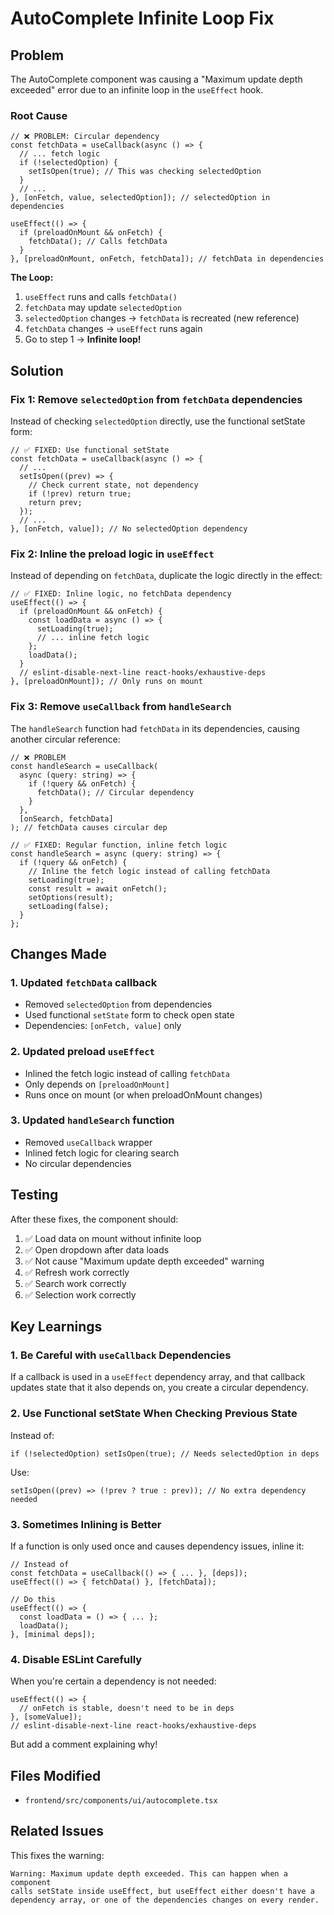 # AutoComplete Infinite Loop Fix

## Problem

The AutoComplete component was causing a "Maximum update depth exceeded" error due to an infinite loop in the `useEffect` hook.

### Root Cause

```tsx
// ❌ PROBLEM: Circular dependency
const fetchData = useCallback(async () => {
  // ... fetch logic
  if (!selectedOption) {
    setIsOpen(true); // This was checking selectedOption
  }
  // ...
}, [onFetch, value, selectedOption]); // selectedOption in dependencies

useEffect(() => {
  if (preloadOnMount && onFetch) {
    fetchData(); // Calls fetchData
  }
}, [preloadOnMount, onFetch, fetchData]); // fetchData in dependencies
```

**The Loop:**

1. `useEffect` runs and calls `fetchData()`
2. `fetchData` may update `selectedOption`
3. `selectedOption` changes → `fetchData` is recreated (new reference)
4. `fetchData` changes → `useEffect` runs again
5. Go to step 1 → **Infinite loop!**

## Solution

### Fix 1: Remove `selectedOption` from `fetchData` dependencies

Instead of checking `selectedOption` directly, use the functional setState form:

```tsx
// ✅ FIXED: Use functional setState
const fetchData = useCallback(async () => {
  // ...
  setIsOpen((prev) => {
    // Check current state, not dependency
    if (!prev) return true;
    return prev;
  });
  // ...
}, [onFetch, value]); // No selectedOption dependency
```

### Fix 2: Inline the preload logic in `useEffect`

Instead of depending on `fetchData`, duplicate the logic directly in the effect:

```tsx
// ✅ FIXED: Inline logic, no fetchData dependency
useEffect(() => {
  if (preloadOnMount && onFetch) {
    const loadData = async () => {
      setLoading(true);
      // ... inline fetch logic
    };
    loadData();
  }
  // eslint-disable-next-line react-hooks/exhaustive-deps
}, [preloadOnMount]); // Only runs on mount
```

### Fix 3: Remove `useCallback` from `handleSearch`

The `handleSearch` function had `fetchData` in its dependencies, causing another circular reference:

```tsx
// ❌ PROBLEM
const handleSearch = useCallback(
  async (query: string) => {
    if (!query && onFetch) {
      fetchData(); // Circular dependency
    }
  },
  [onSearch, fetchData]
); // fetchData causes circular dep

// ✅ FIXED: Regular function, inline fetch logic
const handleSearch = async (query: string) => {
  if (!query && onFetch) {
    // Inline the fetch logic instead of calling fetchData
    setLoading(true);
    const result = await onFetch();
    setOptions(result);
    setLoading(false);
  }
};
```

## Changes Made

### 1. Updated `fetchData` callback

- Removed `selectedOption` from dependencies
- Used functional `setState` form to check open state
- Dependencies: `[onFetch, value]` only

### 2. Updated preload `useEffect`

- Inlined the fetch logic instead of calling `fetchData`
- Only depends on `[preloadOnMount]`
- Runs once on mount (or when preloadOnMount changes)

### 3. Updated `handleSearch` function

- Removed `useCallback` wrapper
- Inlined fetch logic for clearing search
- No circular dependencies

## Testing

After these fixes, the component should:

1. ✅ Load data on mount without infinite loop
2. ✅ Open dropdown after data loads
3. ✅ Not cause "Maximum update depth exceeded" warning
4. ✅ Refresh work correctly
5. ✅ Search work correctly
6. ✅ Selection work correctly

## Key Learnings

### 1. Be Careful with `useCallback` Dependencies

If a callback is used in a `useEffect` dependency array, and that callback updates state that it also depends on, you create a circular dependency.

### 2. Use Functional setState When Checking Previous State

Instead of:

```tsx
if (!selectedOption) setIsOpen(true); // Needs selectedOption in deps
```

Use:

```tsx
setIsOpen((prev) => (!prev ? true : prev)); // No extra dependency needed
```

### 3. Sometimes Inlining is Better

If a function is only used once and causes dependency issues, inline it:

```tsx
// Instead of
const fetchData = useCallback(() => { ... }, [deps]);
useEffect(() => { fetchData() }, [fetchData]);

// Do this
useEffect(() => {
  const loadData = () => { ... };
  loadData();
}, [minimal deps]);
```

### 4. Disable ESLint Carefully

When you're certain a dependency is not needed:

```tsx
useEffect(() => {
  // onFetch is stable, doesn't need to be in deps
}, [someValue]);
// eslint-disable-next-line react-hooks/exhaustive-deps
```

But add a comment explaining why!

## Files Modified

- `frontend/src/components/ui/autocomplete.tsx`

## Related Issues

This fixes the warning:

```
Warning: Maximum update depth exceeded. This can happen when a component
calls setState inside useEffect, but useEffect either doesn't have a
dependency array, or one of the dependencies changes on every render.
```

